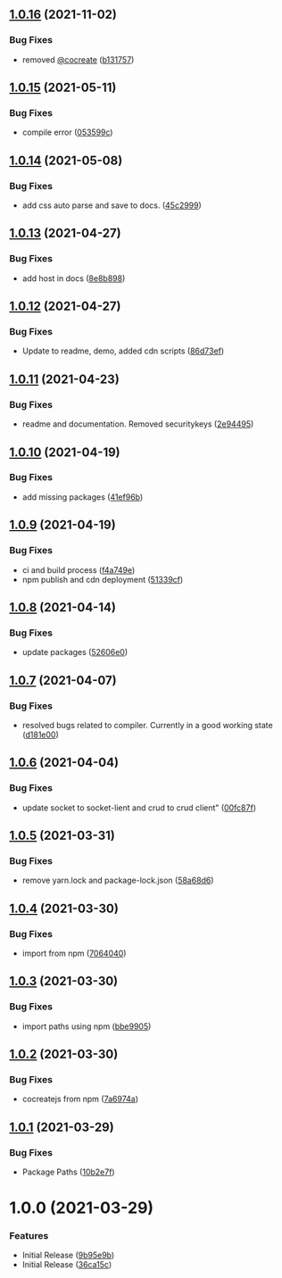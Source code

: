 ## [1.0.16](https://github.com/CoCreate-app/CoCreate-codemirror/compare/v1.0.15...v1.0.16) (2021-11-02)


### Bug Fixes

* removed [@cocreate](https://github.com/cocreate) ([b131757](https://github.com/CoCreate-app/CoCreate-codemirror/commit/b131757ff4d2c281ecbf9aefca72319d8ed70966))

## [1.0.15](https://github.com/CoCreate-app/CoCreate-codemirror/compare/v1.0.14...v1.0.15) (2021-05-11)


### Bug Fixes

* compile error ([053599c](https://github.com/CoCreate-app/CoCreate-codemirror/commit/053599c7f9c433698ec486e3483ae4badfa6bcb8))

## [1.0.14](https://github.com/CoCreate-app/CoCreate-codemirror/compare/v1.0.13...v1.0.14) (2021-05-08)


### Bug Fixes

* add css auto parse and save to docs. ([45c2999](https://github.com/CoCreate-app/CoCreate-codemirror/commit/45c2999c824ff3a82fbad30de5031e5e6fb79b73))

## [1.0.13](https://github.com/CoCreate-app/CoCreate-codemirror/compare/v1.0.12...v1.0.13) (2021-04-27)


### Bug Fixes

* add host in docs ([8e8b898](https://github.com/CoCreate-app/CoCreate-codemirror/commit/8e8b89815e02a92946bfad777b6bd5ee0bbc6a4a))

## [1.0.12](https://github.com/CoCreate-app/CoCreate-codemirror/compare/v1.0.11...v1.0.12) (2021-04-27)


### Bug Fixes

* Update to readme, demo, added cdn scripts ([86d73ef](https://github.com/CoCreate-app/CoCreate-codemirror/commit/86d73ef440d26bb7ef0c9f17afbe74c96711a5a8))

## [1.0.11](https://github.com/CoCreate-app/CoCreate-codemirror/compare/v1.0.10...v1.0.11) (2021-04-23)


### Bug Fixes

* readme and documentation. Removed securitykeys ([2e94495](https://github.com/CoCreate-app/CoCreate-codemirror/commit/2e94495d2524f36d47df77925b70b197a2206142))

## [1.0.10](https://github.com/CoCreate-app/CoCreate-codemirror/compare/v1.0.9...v1.0.10) (2021-04-19)


### Bug Fixes

* add missing packages ([41ef96b](https://github.com/CoCreate-app/CoCreate-codemirror/commit/41ef96b47ad341ef2f318e34b3f4d4d8a5b3ceeb))

## [1.0.9](https://github.com/CoCreate-app/CoCreate-codemirror/compare/v1.0.8...v1.0.9) (2021-04-19)


### Bug Fixes

* ci and build process ([f4a749e](https://github.com/CoCreate-app/CoCreate-codemirror/commit/f4a749e296ed6ca15788dc0f5033be86e11cddea))
* npm publish and cdn deployment ([51339cf](https://github.com/CoCreate-app/CoCreate-codemirror/commit/51339cf2ae5b9e02e3abb9f54e499e5dfe09554a))

## [1.0.8](https://github.com/CoCreate-app/CoCreate-codemirror/compare/v1.0.7...v1.0.8) (2021-04-14)


### Bug Fixes

* update packages ([52606e0](https://github.com/CoCreate-app/CoCreate-codemirror/commit/52606e07951d1d1e2567671c8b470725c99fd3da))

## [1.0.7](https://github.com/CoCreate-app/CoCreate-codemirror/compare/v1.0.6...v1.0.7) (2021-04-07)


### Bug Fixes

* resolved bugs related to compiler. Currently in a good working state ([d181e00](https://github.com/CoCreate-app/CoCreate-codemirror/commit/d181e006c50a61b24e56483862c7635fd4ac28c2))

## [1.0.6](https://github.com/CoCreate-app/CoCreate-codemirror/compare/v1.0.5...v1.0.6) (2021-04-04)


### Bug Fixes

* update socket to socket-lient and crud to crud client" ([00fc87f](https://github.com/CoCreate-app/CoCreate-codemirror/commit/00fc87fee511831d613590b113b12ec02057ad75))

## [1.0.5](https://github.com/CoCreate-app/CoCreate-codemirror/compare/v1.0.4...v1.0.5) (2021-03-31)


### Bug Fixes

* remove yarn.lock and package-lock.json ([58a68d6](https://github.com/CoCreate-app/CoCreate-codemirror/commit/58a68d64b094e0935ac78baa7eb09efd26f9de14))

## [1.0.4](https://github.com/CoCreate-app/CoCreate-codemirror/compare/v1.0.3...v1.0.4) (2021-03-30)


### Bug Fixes

* import from npm ([7064040](https://github.com/CoCreate-app/CoCreate-codemirror/commit/706404085f4f76a324d3fa43e8bd118616cfaf75))

## [1.0.3](https://github.com/CoCreate-app/CoCreate-codemirror/compare/v1.0.2...v1.0.3) (2021-03-30)


### Bug Fixes

* import paths using npm ([bbe9905](https://github.com/CoCreate-app/CoCreate-codemirror/commit/bbe9905e214e573ee6ced886fc9d310ab2e16677))

## [1.0.2](https://github.com/CoCreate-app/CoCreate-codemirror/compare/v1.0.1...v1.0.2) (2021-03-30)


### Bug Fixes

* cocreatejs from npm ([7a6974a](https://github.com/CoCreate-app/CoCreate-codemirror/commit/7a6974ad3801ef1c277a1e434ff4fb8f8984e17b))

## [1.0.1](https://github.com/CoCreate-app/CoCreate-codemirror/compare/v1.0.0...v1.0.1) (2021-03-29)


### Bug Fixes

* Package Paths ([10b2e7f](https://github.com/CoCreate-app/CoCreate-codemirror/commit/10b2e7f48acbcfd39c76a08c242080f18759056e))

# 1.0.0 (2021-03-29)


### Features

* Initial Release ([9b95e9b](https://github.com/CoCreate-app/CoCreate-codemirror/commit/9b95e9b09cd7ac7aa49025df8ca46ae0a26d4f0c))
* Initial Release ([36ca15c](https://github.com/CoCreate-app/CoCreate-codemirror/commit/36ca15c2e538b6c6fb9ca9851d690cce931dff32))
